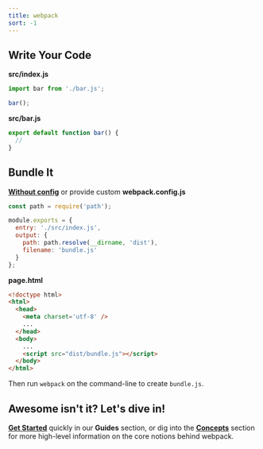 ```yaml
---
title: webpack
sort: -1
---
```


## Write Your Code

<div class="splash__wrap">
<div class="splash__left">

__src/index.js__

```js
import bar from './bar.js';

bar();
```

</div>
<div class="splash__right">

__src/bar.js__

```js
export default function bar() {
  //
}
```

</div>
</div>


## Bundle It

<div class="splash__wrap">
<div class="splash__left">

__[Without config](https://youtu.be/3Nv9muOkb6k?t=21293)__ or provide custom __webpack.config.js__

```js
const path = require('path');

module.exports = {
  entry: './src/index.js',
  output: {
    path: path.resolve(__dirname, 'dist'),
    filename: 'bundle.js'
  }
};
```

</div>
<div class="splash__right">

__page.html__

```html
<!doctype html>
<html>
  <head>
    <meta charset='utf-8' />
    ...
  </head>
  <body>
    ...
    <script src="dist/bundle.js"></script>
  </body>
</html>
```

</div>
</div>

Then run `webpack` on the command-line to create `bundle.js`.

## Awesome isn't it? Let's dive in!

__[Get Started](/guides/getting-started)__ quickly in our __Guides__ section, or dig into the __[Concepts](/concepts)__ section for more high-level information on the core notions behind webpack.
